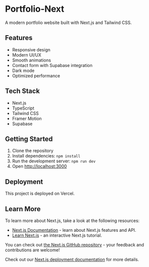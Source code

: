 # Portfolio-Next

A modern portfolio website built with Next.js and Tailwind CSS.

## Features

- Responsive design
- Modern UI/UX
- Smooth animations
- Contact form with Supabase integration
- Dark mode
- Optimized performance

## Tech Stack

- Next.js
- TypeScript
- Tailwind CSS
- Framer Motion
- Supabase

## Getting Started

1. Clone the repository
2. Install dependencies: `npm install`
3. Run the development server: `npm run dev`
4. Open [http://localhost:3000](http://localhost:3000)

## Deployment

This project is deployed on Vercel.

## Learn More

To learn more about Next.js, take a look at the following resources:

- [Next.js Documentation](https://nextjs.org/docs) - learn about Next.js features and API.
- [Learn Next.js](https://nextjs.org/learn) - an interactive Next.js tutorial.

You can check out [the Next.js GitHub repository](https://github.com/vercel/next.js/) - your feedback and contributions are welcome!

Check out our [Next.js deployment documentation](https://nextjs.org/docs/deployment) for more details.
